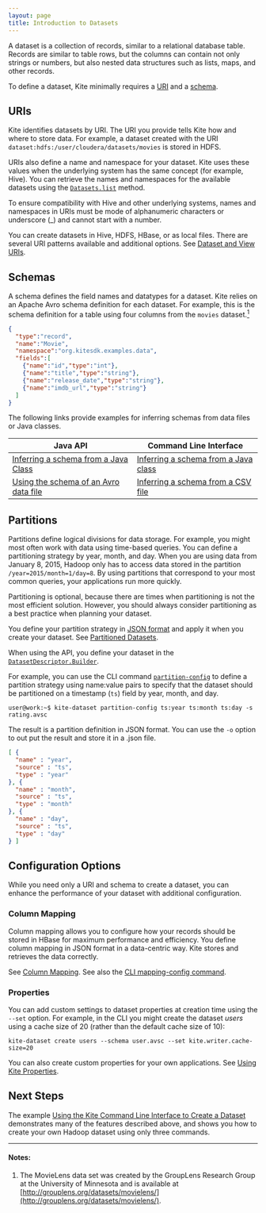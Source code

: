 ```yaml
---
layout: page
title: Introduction to Datasets
---
```


A dataset is a collection of records, similar to a relational database table. Records are similar to table rows, but the columns can contain not only strings or numbers, but also nested data structures such as lists, maps, and other records.

To define a dataset, Kite minimally requires a [URI](#uris) and a [schema](#schemas).

## URIs

Kite identifies datasets by URI. The URI you provide tells Kite how and where to store data. For example, a dataset created with the URI `dataset:hdfs:/user/cloudera/datasets/movies` is stored in HDFS.

URIs also define a name and namespace for your dataset. Kite uses these values when the underlying system has the same concept (for example, Hive). You can retrieve the names and namespaces for the available datasets using the [`Datasets.list`](http://kitesdk.org/docs/current/apidocs/org/kitesdk/data/Datasets.html#list(java.net.URI)) method.

To ensure compatibility with Hive and other underlying systems, names and namespaces in URIs must be mode of alphanumeric characters or underscore (\_) and cannot start with a number.

You can create datasets in Hive, HDFS, HBase, or as local files. There are several URI patterns available and additional options. See [Dataset and View URIs]({{site.baseurl}}/URIs.html).

## Schemas

A schema defines the field names and datatypes for a dataset. Kite relies on an Apache Avro schema definition for each dataset. For example, this is the schema definition for a table using four columns from the `movies` dataset.[<sup>1</sup>](#notes)

```json
{
  "type":"record",
  "name":"Movie",
  "namespace":"org.kitesdk.examples.data",
  "fields":[
    {"name":"id","type":"int"},
    {"name":"title","type":"string"},
    {"name":"release_date","type":"string"},
    {"name":"imdb_url","type":"string"}
  ]
}
```

The following links provide examples for inferring schemas from data files or Java classes.

| Java API                                                      | Command Line Interface |
| --------                                                      | ---------------------- |
| [Inferring a schema from a Java Class][api-schema-from-class] | [Inferring a schema from a Java class][cli-schema-from-class] |
| [Using the schema of an Avro data file][api-schema-from-data] | [Inferring a schema from a CSV file][cli-schema-from-csv] |

[api-schema-from-class]: {{site.baseurl}}/Inferring-a-Schema-from-a-Java-Class.html
[api-schema-from-data]: {{site.baseurl}}/Inferring-a-Schema-from-an-Avro-Data-File.html
[cli-schema-from-class]: {{site.baseurl}}/cli-reference.html#obj-schema
[cli-schema-from-csv]: {{site.baseurl}}/cli-reference.html#csv-schema

## Partitions

Partitions define logical divisions for data storage. For example, you might most often work with data using time-based queries. You can define a partitioning strategy by year, month, and day. When you are using data from January 8, 2015, Hadoop only has to access data stored in the partition `/year=2015/month=1/day=8`. By using partitions that correspond to your most common queries, your applications run more quickly.

Partitioning is optional, because there are times when partitioning is not the most efficient solution. However, you should always consider partitioning as a best practice when planning your dataset.

You define your partition strategy in [JSON format][json-format] and apply it when you create your dataset. See [Partitioned Datasets][partition-strategy].

When using the API, you define your dataset in the [`DatasetDescriptor.Builder`](http://kitesdk.org/docs/current/apidocs/org/kitesdk/data/DatasetDescriptor.Builder.html#partitionStrategy(java.io.File)). 

For example, you can use the CLI command [`partition-config`][cli-partition-config] to define a partition strategy using name:value pairs to specify that the dataset should be partitioned on a timestamp (`ts`) field by year, month, and day.

```
user@work:~$ kite-dataset partition-config ts:year ts:month ts:day -s rating.avsc
```

The result is a partition definition in JSON format. You can use the `-o` option to out put the result and store it in a .json file.

```JSON
[ {
  "name" : "year",
  "source" : "ts",
  "type" : "year"
}, {
  "name" : "month",
  "source" : "ts",
  "type" : "month"
}, {
  "name" : "day",
  "source" : "ts",
  "type" : "day"
} ]
```

[json-format]: {{site.baseurl}}/Partition-Strategy-Format.html
[partition-strategy]: {{site.baseurl}}/Partitioned-Datasets.html#partition-strategies
[partition-builder]: {{site.baseurl}}/API-Overview.html#partition-strategy
[cli-partition-config]: {{site.baseurl}}/cli-reference.html#partition-config

## Configuration Options

While you need only a URI and schema to create a dataset, you can enhance the performance of your dataset with additional configuration.

### Column Mapping

Column mapping allows you to configure how your records should be stored in HBase for maximum performance and efficiency. You define column mapping in JSON format in a data-centric way. Kite stores and retrieves the data correctly. 

See [Column Mapping][column-mapping]. See also the [CLI mapping-config command][cli-mapping-config].

[column-mapping]: {{site.baseurl}}/Column-Mapping.html
[cli-mapping-config]: {{site.baseurl}}/cli-reference.html#mapping-config

### Properties

You can add custom settings to dataset properties at creation time using the `--set` option. For example, in the CLI you might create the dataset _users_ using a cache size of 20 (rather than the default cache size of 10):

```
kite-dataset create users --schema user.avsc --set kite.writer.cache-size=20
```

You can also create custom properties for your own applications. See [Using Kite Properties]({{site.baseurl}}/using-kite-properties.html).

## Next Steps

The example [Using the Kite Command Line Interface to Create a Dataset]({{site.baseurl}}/Using-the-Kite-CLI-to-Create-a-Dataset.html) demonstrates many of the features described above, and shows you how to create your own Hadoop dataset using only three commands.

---

#### Notes:
1. The MovieLens data set was created by the GroupLens Research Group at the University of Minnesota and is available at [http://grouplens.org/datasets/movielens/](http://grouplens.org/datasets/movielens/).